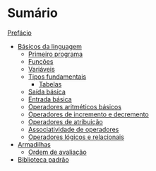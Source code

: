 # Sumário

[Prefácio](./prefacio.md)

- [Básicos da linguagem](./introducao.md)
  - [Primeiro programa](./introducao/primeiro_programa.md)
  - [Funções](./introducao/funcoes.md)
  - [Variáveis](./introducao/variaveis.md)
  - [Tipos fundamentais](./introducao/tipos_fundamentais.md)
    - [Tabelas](./introducao/tipos_tabelas.md)
  - [Saída básica](./introducao/saida.md)
  - [Entrada básica](./introducao/entrada.md)
  - [Operadores aritméticos básicos](./introducao/ops_aritmeticos.md)
  - [Operadores de incremento e decremento](./introducao/ops_incremento_decremento.md)
  - [Operadores de atribuição]()
  - [Associatividade de operadores]()
  - [Operadores lógicos e relacionais]()
- [Armadilhas]()
  - [Ordem de avaliação]()
- [Biblioteca padrão]()
